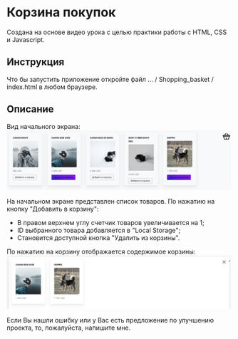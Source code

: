 # Корзина покупок
Создана на основе видео урока с целью практики работы c HTML, CSS и Javascript. 

## Инструкция
Что бы запустить приложение откройте файл ... / Shopping_basket / index.html в любом браузере.

## Описание
Вид начального экрана:
![Interface](https://github.com/DenisShilyaev/Shopping_basket/raw/master/for_README/Interface.PNG)

На начальном экране представлен список товаров. 
По нажатию на кнопку "Добавить в корзину":
* В правом верхнем углу счетчик товаров увеличивается на 1;
* ID выбранного товара добавляется в "Local Storage";
* Становится доступной кнопка "Удалить из корзины".

По нажатию на корзину отображается содержимое корзины:
![Basket](https://github.com/DenisShilyaev/Shopping_basket/raw/master/for_README/Basket.PNG)

Если Вы нашли ошибку или у Вас есть предложение по улучшению проекта, то, пожалуйста, напишите мне.
